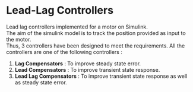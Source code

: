 # Lead-Lag Controllers
Lead lag controllers implemented for a motor on Simulink.  
The aim of the simulink model is to track the position provided as input to the motor.  
Thus, 3 controllers have been designed to meet the requirements. All the controllers are one of the following controllers :
1. **Lag Compensators** : To improve steady state error.
2. **Lead Compensators** : To improve transient state response.
3. **Lead Lag Compensators** : To improve transient state response as well as steady state error.
